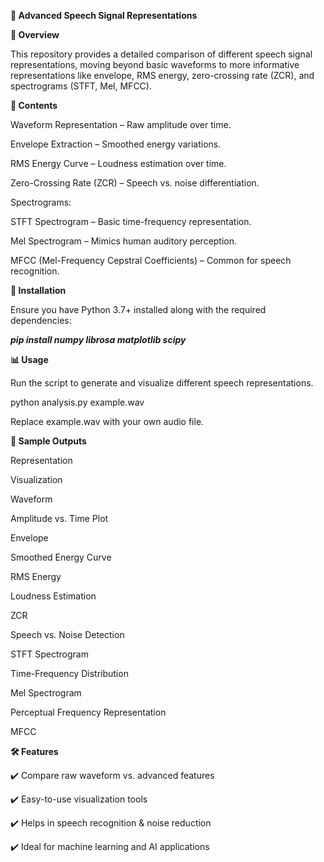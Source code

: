 **🎵 Advanced Speech Signal Representations**

**📌 Overview**

This repository provides a detailed comparison of different speech signal representations, moving beyond basic waveforms to more informative representations like envelope, RMS energy, zero-crossing rate (ZCR), and spectrograms (STFT, Mel, MFCC).

**📂 Contents**

Waveform Representation – Raw amplitude over time.

Envelope Extraction – Smoothed energy variations.

RMS Energy Curve – Loudness estimation over time.

Zero-Crossing Rate (ZCR) – Speech vs. noise differentiation.

Spectrograms:

  STFT Spectrogram – Basic time-frequency representation.

  Mel Spectrogram – Mimics human auditory perception.

MFCC (Mel-Frequency Cepstral Coefficients) – Common for speech recognition.

**🚀 Installation**

Ensure you have Python 3.7+ installed along with the required dependencies:

_**pip install numpy librosa matplotlib scipy**_

**📊 Usage**

Run the script to generate and visualize different speech representations.

  python analysis.py example.wav

  Replace example.wav with your own audio file.

**📸 Sample Outputs**

  Representation
  
  Visualization
  
  Waveform
  
  Amplitude vs. Time Plot
  
  Envelope
  
  Smoothed Energy Curve
  
  RMS Energy
  
  Loudness Estimation
  
  ZCR
  
  Speech vs. Noise Detection
  
  STFT Spectrogram
  
  Time-Frequency Distribution
  
  Mel Spectrogram
  
  Perceptual Frequency Representation
  
  MFCC
  

**🛠️ Features**

✔️ Compare raw waveform vs. advanced features

✔️ Easy-to-use visualization tools

✔️ Helps in speech recognition & noise reduction

✔️ Ideal for machine learning and AI applications
